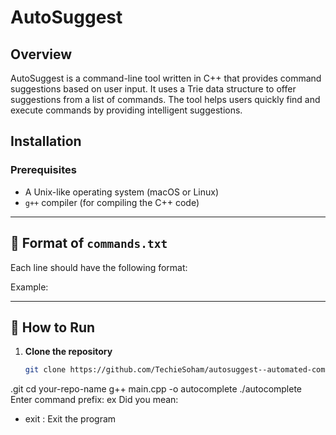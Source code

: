 # AutoSuggest

## Overview

AutoSuggest is a command-line tool written in C++ that provides command suggestions based on user input. It uses a Trie data structure to offer suggestions from a list of commands. The tool helps users quickly find and execute commands by providing intelligent suggestions.

## Installation

### Prerequisites

- A Unix-like operating system (macOS or Linux)
- `g++` compiler (for compiling the C++ code)


---

## 📝 Format of `commands.txt`
Each line should have the following format:

Example:

---

## 🚀 How to Run
1. **Clone the repository**
   ```bash
   git clone https://github.com/TechieSoham/autosuggest--automated-command-suggestion-system
.git
   cd your-repo-name
g++ main.cpp -o autocomplete
./autocomplete
Enter command prefix: ex
Did you mean:
  - exit : Exit the program

